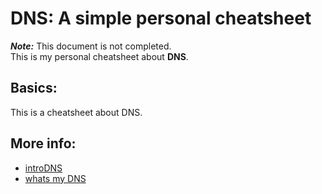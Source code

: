 # DNS: A simple personal cheatsheet

_**Note:**_ This document is not completed.  
This is my personal cheatsheet about **DNS**.

## Basics:

This is a cheatsheet about DNS.

## More info:

* [introDNS](https://intodns.com/)
* [whats my DNS](www.whatsmydns.net)


